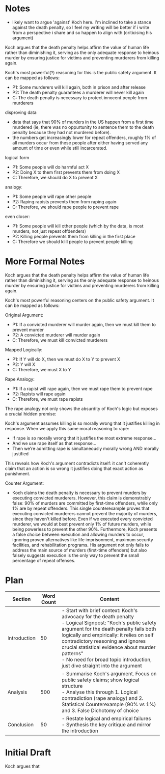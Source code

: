 # Notes
- likely want to argue 'against' Koch here. I'm inclined to take a stance against the death penalty, so I feel my writing will be better if i write from a perspective i share and so happen to align with (criticising his argument)

Koch argues that the death penalty helps affirm the value of human life rather than diminishing it, serving as the only adequate response to heinous murder by ensuring justice for victims and preventing murderers from killing again.

Koch's most powerful(?) reasoning for this is the public safety argument. It can be mapped as follows:

- P1: Some murderers will kill again, both in prison and after release
- P2: The death penalty guarantees a murderer will never kill again
- C: The death penalty is necessary to protect innocent people from murderers

disproving data
- data that says that 90% of murders in the US happen from a first time murdered (ie, there was no oppurtunity to sentence them to the death penalty because they had not murdered before).
- the numbers get increasingly lower for repeat offenders, roughly 1% of all murders occur from these people after either having served any amount of time or even while still incarcerated.

logical form
- P1: Some people will do harmful act X
- P2: Doing X to them first prevents them from doing X
- C: Therefore, we should do X to prevent X

analogy:
- P1: Some people will rape other people
- P2: Raping rapists prevents them from raping again
- C: Therefore, we should rape people to prevent rape

even closer:
- P1: Some people will kill other people (which by the data, is most murders, not just repeat offdenders)
- P2: Killing people prevents them from killing in the first place
- C: Therefore we should klill people to prevent people killing

# More Formal Notes

Koch argues that the death penalty helps affirm the value of human life rather than diminishing it, serving as the only adequate response to heinous murder by ensuring justice for victims and preventing murderers from killing again.

Koch's most powerful reasoning centers on the public safety argument. It can be mapped as follows:

Original Argument:
- P1: If a convicted murderer will murder again, then we must kill them to prevent murder
- P2: A convicted murderer will murder again
- C: Therefore, we must kill convicted murderers

Mapped Logically:
- P1: If Y will do X, then we must do X to Y to prevent X
- P2: Y will X
- C: Therefore, we must X to Y

Rape Analogy:
- P1: If a rapist will rape again, then we must rape them to prevent rape
- P2: Rapists will rape again
- C: Therefore, we must rape rapists

The rape analogy not only shows the absurdity of Koch's logic but exposes a crucial hidden premise:

Koch's argument assumes killing is so morally wrong that it justifies killing in response. When we apply this same moral reasoning to rape:

- If rape is so morally wrong that it justifies the most extreme response...
- And we use rape itself as that response...
- Then we're admitting rape is simultaneously morally wrong AND morally justified

This reveals how Koch's argument contradicts itself: it can't coherently claim that an action is so wrong it justifies doing that exact action as punishment.

Counter Argument: 
- Koch claims the death penalty is necessary to prevent murders by executing convicted murderers. However, this claim is demonstrably false: 90% of murders are committed by first-time offenders, while only 1% are by repeat offenders. This single counterexample proves that executing convicted murderers cannot prevent the majority of murders, since they haven't killed before. Even if we executed every convicted murderer, we would at best prevent only 1% of future murders, while being powerless to prevent the other 90%. Furthermore, Koch presents a false choice between execution and allowing murders to occur, ignoring proven alternatives like life imprisonment, maximum security facilities, and rehabilitation programs. His argument not only fails to address the main source of murders (first-time offenders) but also falsely suggests execution is the only way to prevent the small percentage of repeat offenses.


# Plan


| Section      | Word Count | Content                                                                                                                                                                                                                                                                                                                                                                       |
| ------------ | ---------- | ----------------------------------------------------------------------------------------------------------------------------------------------------------------------------------------------------------------------------------------------------------------------------------------------------------------------------------------------------------------------------- |
| Introduction | 50         | - Start with brief context: Koch's advocacy for the death penalty<br>- Logical Signpost: "Koch's public safety argument for the death penalty fails both logically and empirically: it relies on self contradictory reasoning and ignores crucial statistical evidence about murder patterns"<br>- No need for broad topic introduction, just dive straight into the argument |
| Analysis     | 500        | - Summarise Koch's argument. Focus on public safety claims; show logical structure<br>- Analyse this through 1. Logical contradiction (rape analogy) and 2. Statistical Counterexample (90% vs 1%) and 3. False Dichotomy of choice                                                                                                                                           |
| Conclusion   | 50         | - Restate logical and empirical failures<br>- Synthesis the key critique and mirror the introduction                                                                                                                                                                                                                                                                          |
# Initial Draft

Koch argues that 